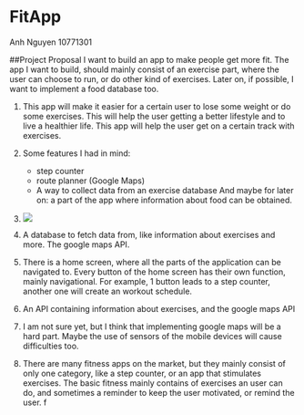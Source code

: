 # FitApp
Anh Nguyen
10771301

##Project Proposal
I want to build an app to make people get more fit. 
The app I want to build, should mainly consist of an exercise part, where the user can choose to run, or do other kind of exercises. Later on, if possible, I want to implement a food database too.


1.	This app will make it easier for a certain user to lose some weight or do some exercises. This will help the user getting a better lifestyle and to live a healthier life. This app will help the user get on a certain track with exercises.

	
2.	Some features I had in mind:
	- step counter
	- route planner (Google Maps) 
	- A way to collect data from an exercise database
	And maybe for later on:  a part of the app where information about food can be obtained.

3.	![](doc/image.png) 
4.	A database to fetch data from, like information about exercises and more. The google maps API.
5.	There is a home screen, where all the parts of the application can be navigated to. Every button of the home screen has their own function, mainly navigational. For example, 1 button leads to a step counter, another one will create an workout schedule.

6.	An API containing information about exercises, and the google maps API
7.	I am not sure yet, but I think that implementing google maps will be a hard part. Maybe the use of sensors of the mobile devices will cause difficulties too.
8.	There are many fitness apps on the market, but they mainly consist of only one category, like a step counter, or an app that stimulates exercises. The basic fitness mainly contains of exercises an user can do, and sometimes a reminder to keep the user motivated, or remind the user. 
f
